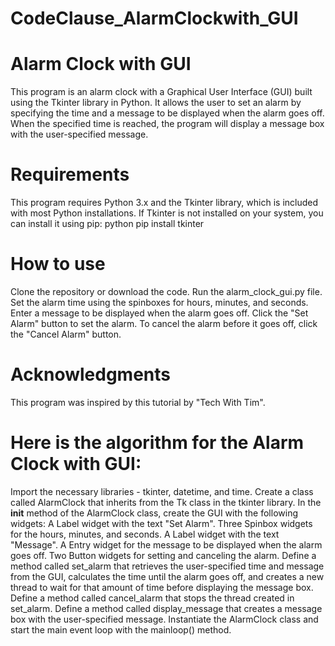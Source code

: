# CodeClause_AlarmClockwith_GUI
# Alarm Clock with GUI
This program is an alarm clock with a Graphical User Interface (GUI) built using the Tkinter library in Python. It allows the user to set an alarm by specifying the time and a message to be displayed when the alarm goes off. When the specified time is reached, the program will display a message box with the user-specified message.

# Requirements
This program requires Python 3.x and the Tkinter library, which is included with most Python installations. If Tkinter is not installed on your system, you can install it using pip:
python
pip install tkinter 


# How to use
Clone the repository or download the code.
Run the alarm_clock_gui.py file.
Set the alarm time using the spinboxes for hours, minutes, and seconds.
Enter a message to be displayed when the alarm goes off.
Click the "Set Alarm" button to set the alarm.
To cancel the alarm before it goes off, click the "Cancel Alarm" button.


# Acknowledgments
This program was inspired by this tutorial by "Tech With Tim".


# Here is the algorithm for the Alarm Clock with GUI:

Import the necessary libraries - tkinter, datetime, and time.
Create a class called AlarmClock that inherits from the Tk class in the tkinter library.
In the __init__ method of the AlarmClock class, create the GUI with the following widgets:
A Label widget with the text "Set Alarm".
Three Spinbox widgets for the hours, minutes, and seconds.
A Label widget with the text "Message".
A Entry widget for the message to be displayed when the alarm goes off.
Two Button widgets for setting and canceling the alarm.
Define a method called set_alarm that retrieves the user-specified time and message from the GUI, calculates the time until the alarm goes off, and creates a new thread to wait for that amount of time before displaying the message box.
Define a method called cancel_alarm that stops the thread created in set_alarm.
Define a method called display_message that creates a message box with the user-specified message.
Instantiate the AlarmClock class and start the main event loop with the mainloop() method.
